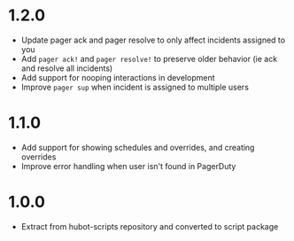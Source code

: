 1.2.0
=====

* Update pager ack and pager resolve to only affect incidents assigned to you
* Add `pager ack!` and `pager resolve!` to preserve older behavior (ie ack and resolve all incidents)
* Add support for nooping interactions in development
* Improve `pager sup` when incident is assigned to multiple users


1.1.0
=====

* Add support for showing schedules and overrides, and creating overrides
* Improve error handling when user isn't found in PagerDuty

1.0.0
=====

* Extract from hubot-scripts repository and converted to script package
